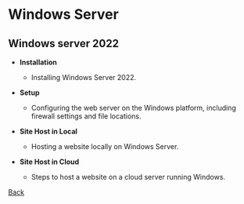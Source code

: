 # Windows Server

## Windows server 2022

- **Installation**
  - Installing Windows Server 2022.
  
- **Setup**
  - Configuring the web server on the Windows platform, including firewall settings and file locations.
  
- **Site Host in Local**
  - Hosting a website locally on Windows Server.
  
- **Site Host in Cloud**
  - Steps to host a website on a cloud server running Windows.

[Back](../servers.md)